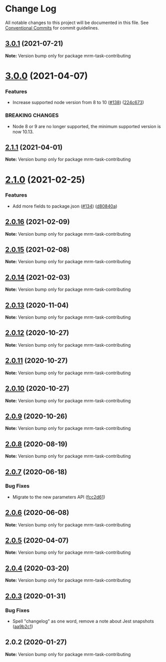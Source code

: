 # Change Log

All notable changes to this project will be documented in this file.
See [Conventional Commits](https://conventionalcommits.org) for commit guidelines.

## [3.0.1](https://github.com/sapegin/mrm/compare/mrm-task-contributing@3.0.0...mrm-task-contributing@3.0.1) (2021-07-21)

**Note:** Version bump only for package mrm-task-contributing





# [3.0.0](https://github.com/sapegin/mrm/compare/mrm-task-contributing@2.1.1...mrm-task-contributing@3.0.0) (2021-04-07)


### Features

* Increase supported node version from 8 to 10 ([#138](https://github.com/sapegin/mrm/issues/138)) ([224c673](https://github.com/sapegin/mrm/commit/224c67332ee71b9e275dbea1435cd9088852ff6f))


### BREAKING CHANGES

* Node 8 or 9 are no longer supported, the minimum supported version is now 10.13.





## [2.1.1](https://github.com/sapegin/mrm/compare/mrm-task-contributing@2.1.0...mrm-task-contributing@2.1.1) (2021-04-01)

**Note:** Version bump only for package mrm-task-contributing





# [2.1.0](https://github.com/sapegin/mrm/compare/mrm-task-contributing@2.0.16...mrm-task-contributing@2.1.0) (2021-02-25)


### Features

* Add more fields to package.json ([#134](https://github.com/sapegin/mrm/issues/134)) ([d80840a](https://github.com/sapegin/mrm/commit/d80840a5e771976ef38cdf8a3b535a412e1097f6))





## [2.0.16](https://github.com/sapegin/mrm/compare/mrm-task-contributing@2.0.15...mrm-task-contributing@2.0.16) (2021-02-09)

**Note:** Version bump only for package mrm-task-contributing





## [2.0.15](https://github.com/sapegin/mrm/compare/mrm-task-contributing@2.0.14...mrm-task-contributing@2.0.15) (2021-02-08)

**Note:** Version bump only for package mrm-task-contributing





## [2.0.14](https://github.com/sapegin/mrm/compare/mrm-task-contributing@2.0.13...mrm-task-contributing@2.0.14) (2021-02-03)

**Note:** Version bump only for package mrm-task-contributing





## [2.0.13](https://github.com/sapegin/mrm/compare/mrm-task-contributing@2.0.12...mrm-task-contributing@2.0.13) (2020-11-04)

**Note:** Version bump only for package mrm-task-contributing





## [2.0.12](https://github.com/sapegin/mrm/compare/mrm-task-contributing@2.0.11...mrm-task-contributing@2.0.12) (2020-10-27)

**Note:** Version bump only for package mrm-task-contributing





## [2.0.11](https://github.com/sapegin/mrm/compare/mrm-task-contributing@2.0.10...mrm-task-contributing@2.0.11) (2020-10-27)

**Note:** Version bump only for package mrm-task-contributing





## [2.0.10](https://github.com/sapegin/mrm/compare/mrm-task-contributing@2.0.9...mrm-task-contributing@2.0.10) (2020-10-27)

**Note:** Version bump only for package mrm-task-contributing





## [2.0.9](https://github.com/sapegin/mrm/compare/mrm-task-contributing@2.0.8...mrm-task-contributing@2.0.9) (2020-10-26)

**Note:** Version bump only for package mrm-task-contributing





## [2.0.8](https://github.com/sapegin/mrm/compare/mrm-task-contributing@2.0.7...mrm-task-contributing@2.0.8) (2020-08-19)

**Note:** Version bump only for package mrm-task-contributing





## [2.0.7](https://github.com/sapegin/mrm/compare/mrm-task-contributing@2.0.6...mrm-task-contributing@2.0.7) (2020-06-18)


### Bug Fixes

* Migrate to the new parameters API ([fcc2d61](https://github.com/sapegin/mrm/commit/fcc2d61be7ec720b0cd4c45e3cb65c6f543a45fb))





## [2.0.6](https://github.com/sapegin/mrm/compare/mrm-task-contributing@2.0.5...mrm-task-contributing@2.0.6) (2020-06-08)

**Note:** Version bump only for package mrm-task-contributing





## [2.0.5](https://github.com/sapegin/mrm/compare/mrm-task-contributing@2.0.4...mrm-task-contributing@2.0.5) (2020-04-07)

**Note:** Version bump only for package mrm-task-contributing





## [2.0.4](https://github.com/sapegin/mrm/compare/mrm-task-contributing@2.0.3...mrm-task-contributing@2.0.4) (2020-03-20)

**Note:** Version bump only for package mrm-task-contributing





## [2.0.3](https://github.com/sapegin/mrm/compare/mrm-task-contributing@2.0.2...mrm-task-contributing@2.0.3) (2020-01-31)


### Bug Fixes

* Spell "changelog" as one word, remove a note about Jest snapshots ([aa9b2c1](https://github.com/sapegin/mrm/commit/aa9b2c19a47bac19fea5de3339650d6e1f051916))





## 2.0.2 (2020-01-27)

**Note:** Version bump only for package mrm-task-contributing
